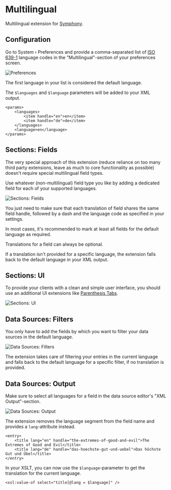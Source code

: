 # Multilingual

Multilingual extension for [Symphony][1].

## Configuration

Go to System › Preferences and provide a comma-separated list of [ISO 639-1][2] language codes in the "Multilingual"-section of your preferences screen.

![Preferences][4]

The first language in your list is considered the default language.

The `$languages` and `$language` parameters will be added to your XML output.

    <params>
        <languages>
            <item handle="en">en</item>
            <item handle="de">de</item>
        </languages>
        <language>en</language>
    </params>

## Sections: Fields

The very special approach of this extension (reduce reliance on too many third party extensions, leave as much to core functionality as possible) doesn't require special multilingual field types.

Use whatever (non-multilingual) field type you like by adding a dedicated field for each of your supported languages.

![Sections: Fields][5]

You just need to make sure that each translation of field shares the same field handle, followed by a dash and the language code as specified in your settings.

In most cases, it's recommended to mark at least all fields for the default language as required.

Translations for a field can always be optional.

If a translation isn't provided for a specific language, the extension falls back to the default language in your XML output.

## Sections: UI

To provide your clients with a clean and simple user interface, you should use an additional UI extensions like [Parenthesis Tabs][3].

![Sections: UI][6]

## Data Sources: Filters

You only have to add the fields by which you want to filter your data sources in the default language.

![Data Sources: Filters][7]

The extension takes care of filtering your entries in the current language and falls back to the default language for a specific filter, if no translation is provided.

## Data Sources: Output

Make sure to select all languages for a field in the data source editor's "XML Output"-section.

![Data Sources: Output][8]

The extension removes the language segment from the field name and provides a `lang`-attribute instead.

    <entry>
        <title lang="en" handle="the-extremes-of-good-and-evil">The Extremes of Good and Evil</title>
        <title lang="de" handle="das-hoechste-gut-und-uebel">Das höchste Gut und Übel</title>
    </entry>

In your XSLT, you can now use the `$language`-parameter to get the translation for the current language.

    <xsl:value-of select="title[@lang = $language]" />

[1]: //getsymphony.com
[2]: //en.wikipedia.org/wiki/ISO_639-1
[3]: //github.com/hananils/parenthesistabs
[4]: //raw.githubusercontent.com/jensscherbl/multilingual/gh-pages/assets/images/preferences.png
[5]: //raw.githubusercontent.com/jensscherbl/multilingual/gh-pages/assets/images/sections_fields.png
[6]: //raw.githubusercontent.com/jensscherbl/multilingual/gh-pages/assets/images/sections_ui.png
[7]: //raw.githubusercontent.com/jensscherbl/multilingual/gh-pages/assets/images/ds_filters.png
[8]: //raw.githubusercontent.com/jensscherbl/multilingual/gh-pages/assets/images/ds_output.png
